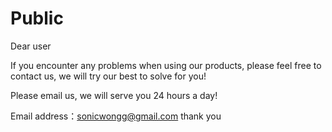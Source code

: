 # Public
Dear user

If you encounter any problems when using our products, please feel free to contact us, we will try our best to solve for you!

Please email us, we will serve you 24 hours a day!

Email address：sonicwongg@gmail.com
thank you
